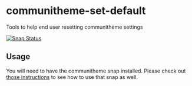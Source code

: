 # communitheme-set-default
Tools to help end user resetting communitheme settings

[![Snap Status](https://build.snapcraft.io/badge/ubuntu/communitheme-set-default.svg)](https://build.snapcraft.io/user/ubuntu/communitheme-set-default)

## Usage

You will need to have the communitheme snap installed. Please check out [those instructions](https://github.com/ubuntu/communitheme-snap-helpers/blob/master/README.md) to see how to use that snap as well.
